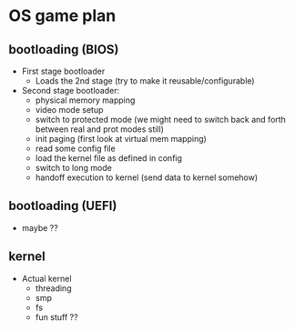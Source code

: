 # OS game plan

## bootloading (BIOS)
- First stage bootloader
    - Loads the 2nd stage (try to make it reusable/configurable)
- Second stage bootloader:
    - physical memory mapping
    - video mode setup
    - switch to protected mode (we might need to switch back and forth between real and prot modes still)
    - init paging (first look at virtual mem mapping)
    - read some config file
    - load the kernel file as defined in config
    - switch to long mode
    - handoff execution to kernel (send data to kernel somehow)

## bootloading (UEFI)
- maybe ?? 

## kernel
- Actual kernel
    - threading
    - smp
    - fs
    - fun stuff ??

